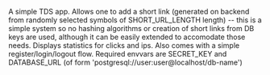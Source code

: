 A simple TDS app. Allows one to add a short link (generated on backend from randomly selected symbols of SHORT_URL_LENGTH length) -- this is a simple system so no hashing algorithms or creation of short links from DB keys are used, although it can be easily extended to accomodate those needs. Displays statistics for clicks and ips.
Also comes with a simple register/login/logout flow.
Required envvars are SECRET_KEY and DATABASE_URL (of form 'postgresql://user:user@localhost/db-name')
